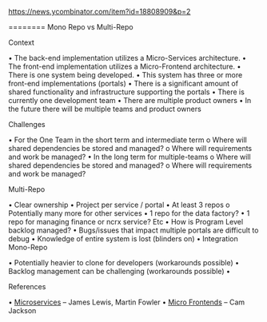 https://news.ycombinator.com/item?id=18808909&p=2

========
Mono Repo vs Multi-Repo

Context

•	The back-end implementation utilizes a Micro-Services architecture.
•	The front-end implementation utilizes a Micro-Frontend architecture.
•	There is one system being developed.
•	This system has three or more front-end implementations (portals)
•	There is a significant amount of shared functionality and infrastructure supporting the portals
•	There is currently one development team
•	There are multiple product owners
•	In the future there will be multiple teams and product owners

Challenges

•	For the One Team in the short term and intermediate term
o	Where will shared dependencies be stored and managed?
o	Where will requirements and work be managed?
•	In the long term for multiple-teams
o	Where will shared dependencies be stored and managed?
o	Where will requirements and work be managed?

Multi-Repo

•	Clear ownership
•	Project per service / portal
•	At least 3 repos
o	Potentially many more for other services
•	1 repo for the data factory?
•	1 repo for managing finance or ncrx service? Etc
•	How is Program Level backlog managed?
•	Bugs/issues that impact multiple portals are difficult to debug
•	Knowledge of entire system is lost (blinders on)
•	Integration 
Mono-Repo

•	Potentially heavier to clone for developers (workarounds possible)
•	Backlog management can be challenging (workarounds possible)
•	

References

•	[Microservices](https://martinfowler.com/articles/microservices.html) – James Lewis, Martin Fowler
•	[Micro Frontends](https://martinfowler.com/articles/micro-frontends.html) – Cam Jackson
